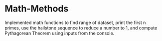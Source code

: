 # Math-Methods

Implemented math functions to find range of dataset, print the first n primes, use the hailstone sequence to reduce a number to 1, and compute Pythagorean Theorem using inputs from the console. 
